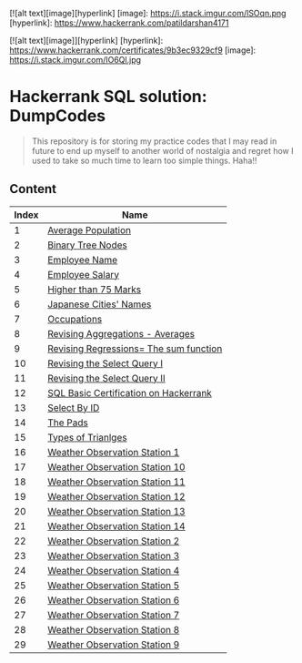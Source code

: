 [![alt text][image][hyperlink]
[image]: https://i.stack.imgur.com/lSOqn.png
[hyperlink]: https://www.hackerrank.com/patildarshan4171




[![alt text][image]][hyperlink]
[hyperlink]: https://www.hackerrank.com/certificates/9b3ec9329cf9
[image]: https://i.stack.imgur.com/IO6Ql.jpg



# Hackerrank SQL solution: DumpCodes
> This repository is for storing my practice codes that I may read in future to end up myself to another world of nostalgia and regret how I used to take so much time to learn 
> too simple things. Haha!!

## Content


|Index | Name |
|---|---|
|1| [Average Population](https://github.com/1darshanpatil/MySQL/blob/main/Average%20Population) |
|2| [Binary Tree Nodes](https://github.com/1darshanpatil/MySQL/blob/main/Binary%20Tree%20Nodes) |
|3| [Employee Name](https://github.com/1darshanpatil/MySQL/blob/main/Employee%20Name) |
|4| [Employee Salary](https://github.com/1darshanpatil/MySQL/blob/main/Employee%20Salary)|
|5| [Higher than 75 Marks](https://github.com/1darshanpatil/MySQL/blob/main/Higher%20than%2075%20Marks) |
|6| [Japanese Cities' Names](https://github.com/1darshanpatil/MySQL/blob/main/Japanese%20Cities'%20Names) |
|7| [Occupations](https://github.com/1darshanpatil/MySQL/blob/main/Occupations) | 
|8| [Revising Aggregations - Averages](https://github.com/1darshanpatil/MySQL/blob/main/Revising%20Aggregations%20-%20Averages) |
|9| [Revising Regressions= The sum function](https://github.com/1darshanpatil/MySQL/blob/main/Revising%20Regressions%3D%20The%20sum%20function) |
|10| [Revising the Select Query I](https://github.com/1darshanpatil/MySQL/blob/main/Revising%20the%20Select%20Query%20I) |
|11| [Revising the Select Query II](https://github.com/1darshanpatil/MySQL/blob/main/Revising%20the%20Select%20Query%20II)|
|12| [SQL Basic Certification on Hackerrank](https://github.com/1darshanpatil/MySQL/blob/main/SQL%20Basic%20Certification%20on%20Hackerrank) |
|13| [Select By ID](https://github.com/1darshanpatil/MySQL/blob/main/Select%20By%20ID)|
|14| [The Pads](https://github.com/1darshanpatil/MySQL/blob/main/The%20Pads)|
|15| [Types of Trianlges](https://github.com/1darshanpatil/MySQL/blob/main/Types%20of%20Trianlges) |
|16| [Weather Observation Station 1](https://github.com/1darshanpatil/MySQL/blob/main/Weather%20Observation%20Station%201) |
|17| [Weather Observation Station 10](https://github.com/1darshanpatil/MySQL/blob/main/Weather%20Observation%20Station%2010) |
|18| [Weather Observation Station 11](https://github.com/1darshanpatil/MySQL/blob/main/Weather%20Observation%20Station%2011) |
|19| [Weather Observation Station 12](https://github.com/1darshanpatil/MySQL/blob/main/Weather%20Observation%20Station%2012) |
|20| [Weather Observation Station 13](https://github.com/1darshanpatil/MySQL/blob/main/Weather%20Observation%20Station%2013) |
|21| [Weather Observation Station 14](https://github.com/1darshanpatil/MySQL/blob/main/Weather%20Observation%20Station%2014) |
|22| [Weather Observation Station 2](https://github.com/1darshanpatil/MySQL/blob/main/Weather%20Observation%20Station%202) |
|23| [Weather Observation Station 3](https://github.com/1darshanpatil/MySQL/blob/main/Weather%20Observation%20Station%203) |
|24| [Weather Observation Station 4](https://github.com/1darshanpatil/MySQL/blob/main/Weather%20Observation%20Station%204) |
|25| [Weather Observation Station 5](https://github.com/1darshanpatil/MySQL/blob/main/Weather%20Observation%20Station%205) |
|26| [Weather Observation Station 6](https://github.com/1darshanpatil/MySQL/blob/main/Weather%20Observation%20Station%206) |
|27| [Weather Observation Station 7](https://github.com/1darshanpatil/MySQL/blob/main/Weather%20Observation%20Station%207) |
|28| [Weather Observation Station 8](https://github.com/1darshanpatil/MySQL/blob/main/Weather%20Observation%20Station%208) |
|29| [Weather Observation Station 9](https://github.com/1darshanpatil/MySQL/blob/main/Weather%20Observation%20Station%209) |
